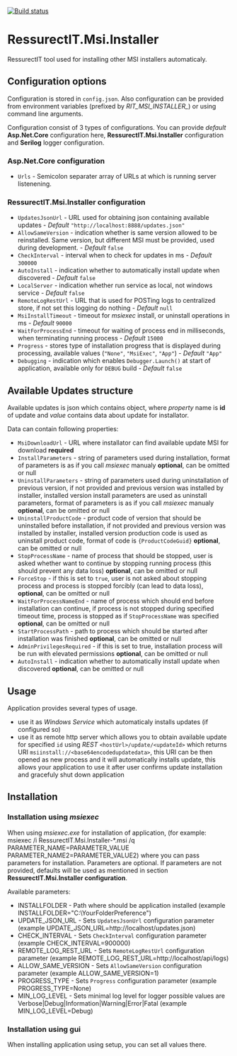 [![Build status](https://ci.appveyor.com/api/projects/status/6auxqwixtu6axe6s?svg=true)](https://ci.appveyor.com/project/kukjevov/ressurectit-msi-installer)

# RessurectIT.Msi.Installer

RessurectIT tool used for installing other MSI installers automaticaly.

## Configuration options

Configuration is stored in `config.json`. Also configuration can be provided from environment variables (prefixed by *RIT_MSI_INSTALLER_*) or using command line arguments.

Configuration consist of 3 types of configurations. You can provide *default* **Asp.Net.Core** configuration here, **RessurectIT.Msi.Installer** configuration and **Serilog** logger configuration.

### Asp.Net.Core configuration

- `Urls` - Semicolon separater array of URLs at which is running server listenening.

### RessurectIT.Msi.Installer configuration

- `UpdatesJsonUrl` - URL used for obtaining json containing available updates - *Default* `"http://localhost:8888/updates.json"`
- `AllowSameVersion` - indication whether is same version allowed to be reinstalled. Same version, but different MSI must be provided, used during development. - *Default* `false`
- `CheckInterval` - interval when to check for updates in ms - *Default* `300000`
- `AutoInstall` - indication whether to automatically install update when discovered - *Default* `false`
- `LocalServer` - indication whether run service as local, not windows service - *Default* `false`
- `RemoteLogRestUrl` - URL that is used for POSTing logs to centralized store, if not set this logging do nothing - *Default* `null`
- `MsiInstallTimeout` - timeout for *msiexec* install, or uninstall operations in ms - *Default* `90000`
- `WaitForProcessEnd` - timeout for waiting of process end in milliseconds, when terminating running process - *Default* `15000`
- `Progress` - stores type of installation progress that is displayed during processing, available values (`"None"`, `"MsiExec"`, `"App"`) - *Default* `"App"`
- `Debugging` - indication which enables `Debugger.Launch()` at start of application, available only for `DEBUG` build - *Default* `false`

## Available Updates structure

Available updates is json which contains object, where *property* name is **id** of update and *value* contains data about update for installator.

Data can contain following properties:

- `MsiDownloadUrl` - URL where installator can find available update MSI for download **required**
- `InstallParameters` - string of parameters used during installation, format of parameters is as if you call *msiexec* manualy **optional**, can be omitted or null
- `UninstallParameters` - string of parameters used during uninstallation of previous version, if not provided and previous version was installed by installer, installed version install parameters are used as uninstall parameters, format of parameters is as if you call *msiexec* manualy **optional**, can be omitted or null
- `UninstallProductCode` - product code of version that should be uninstalled before installation, if not provided and previous version was installed by installer, installed version production code is used as uninstall product code, format of code is `{ProductCodeGuid}` **optional**, can be omitted or null
- `StopProcessName` - name of process that should be stopped, user is asked whether want to continue by stopping running process (this should prevent any data loss) **optional**, can be omitted or null
- `ForceStop` - if this is set to `true`, user is not asked about stopping process and process is stopped forcibly (can lead to data loss), **optional**, can be omitted or null
- `WaitForProcessNameEnd` - name of process which should end before installation can continue, if process is not stopped during specified timeout time, process is stopped as if `StopProcessName` was specified **optional**, can be omitted or null
- `StartProcessPath` - path to process which should be started after installation was finished **optional**, can be omitted or null
- `AdminPrivilegesRequired` - if this is set to true, installation process will be run with elevated permissions **optional**, can be omitted or null
- `AutoInstall` - indication whether to automatically install update when discovered **optional**, can be omitted or null

## Usage

Application provides several types of usage.

- use it as *Windows Service* which automaticaly installs updates (if configured so)
- use it as remote http server which allows you to obtain available update for specified `id` using *REST* `<hostUrl>/update/<updateId>` which returns URI `msiinstall://<base64encodedupdatedata>`, this URI can be then opened as new process and it will automatically installs update, this allows your application to use it after user confirms update installation and gracefuly shut down application

## Installation

### Installation using *msiexec*

When using *msiexec.exe* for installation of application, (for example: msiexec /i RessurectIT.Msi.Installer-*.msi /q PARAMETER_NAME=PARAMETER_VALUE PARAMETER_NAME2=PARAMETER_VALUE2) where you can pass parameters for installation. Parameters are optional. If parameters are not provided, defaults will be used as mentioned in section **RessurectIT.Msi.Installer configuration**.

Available parameters:
 - INSTALLFOLDER - Path where should be application installed (example INSTALLFOLDER="C:\YourFolderPreference")
 - UPDATE_JSON_URL - Sets `UpdatesJsonUrl` configuration parameter (example UPDATE_JSON_URL=http://localhost/updates.json)
 - CHECK_INTERVAL - Sets `CheckInterval` configuration parameter (example CHECK_INTERVAL=900000)
 - REMOTE_LOG_REST_URL - Sets `RemoteLogRestUrl` configuration parameter (example REMOTE_LOG_REST_URL=http://localhost/api/logs)
 - ALLOW_SAME_VERSION - Sets `AllowSameVersion` configuration parameter (example ALLOW_SAME_VERSION=1)
 - PROGRESS_TYPE - Sets `Progress` configuration parameter (example PROGRESS_TYPE=None)
 - MIN_LOG_LEVEL - Sets minimal log level for logger possible values are Verbose|Debug|Information|Warning|Error|Fatal (example MIN_LOG_LEVEL=Debug)

 ### Installation using gui

 When installing application using setup, you can set all values there.